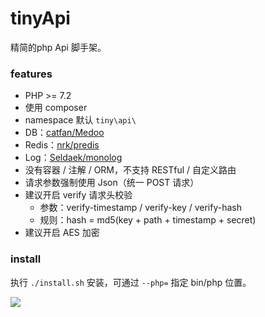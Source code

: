 # tinyApi

精简的php Api 脚手架。

### features

- PHP >= 7.2
- 使用 composer
- namespace 默认 `tiny\api\`
- DB：[catfan/Medoo](https://github.com/catfan/Medoo)
- Redis：[nrk/predis](https://github.com/nrk/predis)
- Log：[Seldaek/monolog](https://github.com/Seldaek/monolog)
- 没有容器 / 注解 / ORM，不支持 RESTful / 自定义路由
- 请求参数强制使用 Json（统一 POST 请求）
- 建议开启 verify 请求头校验
    - 参数：verify-timestamp / verify-key / verify-hash
    - 规则：hash = md5(key + path + timestamp + secret)
- 建议开启 AES 加密

### install

执行 `./install.sh` 安装，可通过 `--php=` 指定 bin/php 位置。

![](https://raw.githubusercontent.com/LemonLone/tinyApi/master/screenshot.png)
